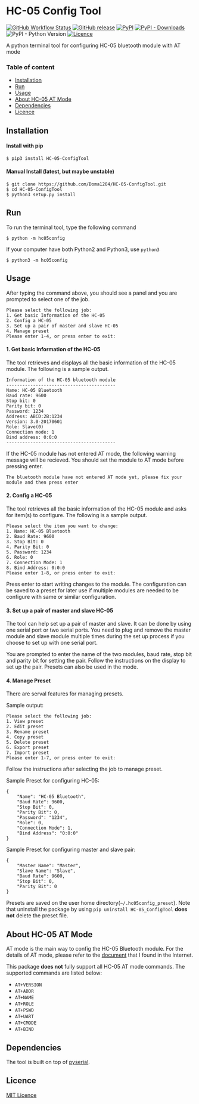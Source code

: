 # HC-05 Config Tool
[![GitHub Workflow Status](https://img.shields.io/github/workflow/status/Doma1204/HC-05-ConfigTool/Upload_Python_Package)](https://github.com/Doma1204/HC-05-ConfigTool/actions)
[![GitHub release](https://img.shields.io/github/v/release/Doma1204/HC-05-ConfigTool)](https://github.com/Doma1204/HC-05-ConfigTool/releases)
[![PyPI](https://img.shields.io/pypi/v/HC-05-ConfigTool?color=brightgreen)](https://pypi.org/project/HC-05-ConfigTool)
[![PyPI - Downloads](https://img.shields.io/pypi/dm/HC-05-ConfigTool)](https://pypi.org/project/HC-05-ConfigTool/#files)
![PyPI - Python Version](https://img.shields.io/pypi/pyversions/HC-05-ConfigTool)
[![Licence](https://img.shields.io/github/license/Doma1204/HC-05-ConfigTool)](https://github.com/Doma1204/HC-05-ConfigTool/blob/master/LICENSE)

A python terminal tool for configuring HC-05 bluetooth module with AT mode

### Table of content
- [Installation](#Installation)
- [Run](#Run)
- [Usage](#Usage)
- [About HC-05 AT Mode](#About-HC-05-AT-Mode)
- [Dependencies](#Dependencies)
- [Licence](#Licence)

## Installation
#### Install with pip
```
$ pip3 install HC-05-ConfigTool
```
#### Manual Install (latest, but maybe unstable)
```
$ git clone https://github.com/Doma1204/HC-05-ConfigTool.git
$ cd HC-05-ConfigTool
$ python3 setup.py install
```

## Run
To run the terminal tool, type the following command
```
$ python -m hc05config
```
If your computer have both Python2 and Python3, use `python3`
```
$ python3 -m hc05config
```

## Usage
After typing the command above, you should see a panel and you are prompted to select one of the job.
```
Please select the following job:
1. Get basic Information of the HC-05
2. Config a HC-05
3. Set up a pair of master and slave HC-05
4. Manage preset
Please enter 1-4, or press enter to exit: 
```

#### 1. Get basic Information of the HC-05
The tool retrieves and displays all the basic information of the HC-05 module. The following is a sample output.

```
Information of the HC-05 bluetooth module
-----------------------------------------
Name: HC-05 Bluetooth
Baud rate: 9600
Stop bit: 0
Parity bit: 0
Password: 1234
Address: ABCD:2B:1234
Version: 3.0-20170601
Role: Slave(0)
Connection mode: 1
Bind address: 0:0:0
-----------------------------------------
```

If the HC-05 module has not entered AT mode, the following warning message will be recieved. You should set the module to AT mode before pressing enter.

```
The bluetooth module have not entered AT mode yet, please fix your module and then press enter
```

#### 2. Config a HC-05
The tool retrieves all the basic information of the HC-05 module and asks for item(s) to configure. The following is a sample output.

```
Please select the item you want to change:
1. Name: HC-05 Bluetooth
2. Baud Rate: 9600
3. Stop Bit: 0
4. Parity Bit: 0
5. Password: 1234
6. Role: 0
7. Connection Mode: 1
8. Bind Address: 0:0:0
Please enter 1-8, or press enter to exit: 
```

Press enter to start writing changes to the module. The configuration can be saved to a preset for later use if multiple modules are needed to be configure with same or similar configuration.

#### 3. Set up a pair of master and slave HC-05
The tool can help set up a pair of master and slave. It can be done by using one serial port or two serial ports. You need to plug and remove the master module and slave module multiple times during the set up process if you choose to set up with one serial port.

You are prompted to enter the name of the two modules, baud rate, stop bit and parity bit for setting the pair. Follow the instructions on the display to set up the pair. Presets can also be used in the mode.

#### 4. Manage Preset
There are serval features for managing presets.

Sample output: 
```
Please select the following job:
1. View preset
2. Edit preset
3. Rename preset
4. Copy preset
5. Delete preset
6. Export preset
7. Import preset
Please enter 1-7, or press enter to exit: 
```
Follow the instructions after selecting the job to manage preset.

Sample Preset for configuring HC-05:
```
{
    "Name": "HC-05 Bluetooth",
    "Baud Rate": 9600,
    "Stop Bit": 0,
    "Parity Bit": 0,
    "Password": "1234",
    "Role": 0,
    "Connection Mode": 1,
    "Bind Address": "0:0:0"
}
```

Sample Preset for configuring master and slave pair:
```
{
    "Master Name": "Master",
    "Slave Name": "Slave",
    "Baud Rate": 9600,
    "Stop Bit": 0,
    "Parity Bit": 0
}
```

Presets are saved on the user home directory(`~/.hc05config_preset`). Note that uninstall the package by using `pip uninstall HC-05_ConfigTool` **does not** delete the preset file.

## About HC-05 AT Mode
AT mode is the main way to config the HC-05 Bluetooth module. For the details of AT mode, please refer to the [document](https://github.com/Doma1204/HC-05-ConfigTool/blob/master/HC-05_AT_command.pdf) that I found in the Internet.

This package **does not** fully support all HC-05 AT mode commands. The supported commands are listed below:
- `AT+VERSION`
- `AT+ADDR`
- `AT+NAME`
- `AT+ROLE`
- `AT+PSWD`
- `AT+UART`
- `AT+CMODE`
- `AT+BIND`

## Dependencies
The tool is built on top of [pyserial](https://pypi.org/project/pyserial/).

## Licence
[MIT Licence](https://github.com/Doma1204/HC-05-ConfigTool/blob/master/LICENSE)
